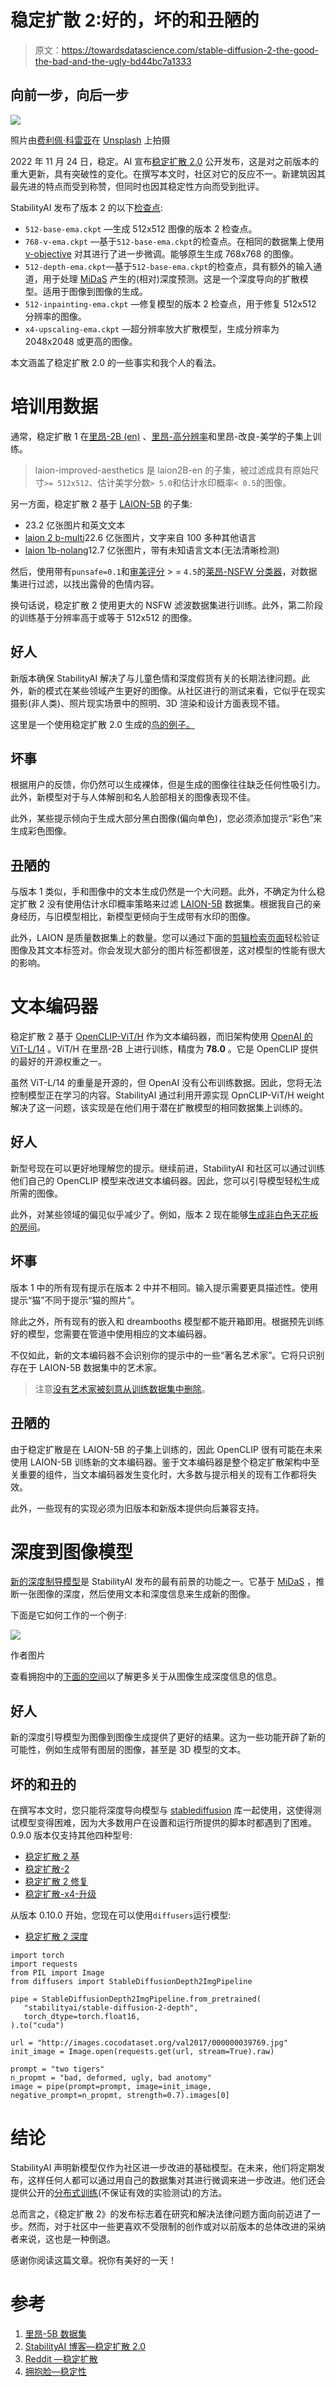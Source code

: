 # 稳定扩散 2:好的，坏的和丑陋的

> 原文：<https://towardsdatascience.com/stable-diffusion-2-the-good-the-bad-and-the-ugly-bd44bc7a1333>

## 向前一步，向后一步

![](img/6b664e6755b11b781f3e976157df9a85.png)

照片由[费利佩·科雷亚](https://unsplash.com/@felipecorreia?utm_source=medium&utm_medium=referral)在 [Unsplash](https://unsplash.com?utm_source=medium&utm_medium=referral) 上拍摄

2022 年 11 月 24 日，稳定。AI 宣布[稳定扩散 2.0](https://stability.ai/blog/stable-diffusion-v2-release) 公开发布，这是对之前版本的重大更新，具有突破性的变化。在撰写本文时，社区对它的反应不一。新建筑因其最先进的特点而受到称赞，但同时也因其稳定性方向而受到批评。

StabilityAI 发布了版本 2 的以下[检查点](https://huggingface.co/stabilityai/stable-diffusion-2-base):

*   `512-base-ema.ckpt` —生成 512x512 图像的版本 2 检查点。
*   `768-v-ema.ckpt` —基于`512-base-ema.ckpt`的检查点。在相同的数据集上使用 [v-objective](https://arxiv.org/abs/2202.00512) 对其进行了进一步微调。能够原生生成 768x768 的图像。
*   `512-depth-ema.ckpt`—基于`512-base-ema.ckpt`的检查点，具有额外的输入通道，用于处理 [MiDaS](https://github.com/isl-org/MiDaS) 产生的(相对)深度预测。这是一个深度导向的扩散模型。适用于图像到图像的生成。
*   `512-inpainting-ema.ckpt` —修复模型的版本 2 检查点，用于修复 512x512 分辨率的图像。
*   `x4-upscaling-ema.ckpt` —超分辨率放大扩散模型，生成分辨率为 2048x2048 或更高的图像。

本文涵盖了稳定扩散 2.0 的一些事实和我个人的看法。

# 培训用数据

通常，稳定扩散 1 在[里昂-2B (en)](https://huggingface.co/datasets/laion/laion2B-en) 、[里昂-高分辨率](https://huggingface.co/datasets/laion/laion-high-resolution)和里昂-改良-美学的子集上训练。

> laion-improved-aesthetics 是 laion2B-en 的子集，被过滤成具有原始尺寸`>= 512x512`、估计美学分数`> 5.0`和估计水印概率`< 0.5`的图像。

另一方面，稳定扩散 2 基于 [LAION-5B](https://laion.ai/blog/laion-5b/) 的子集:

*   23.2 亿张图片和英文文本
*   [laion 2 b-multi](https://huggingface.co/datasets/laion/laion2B-multi)22.6 亿张图片，文字来自 100 多种其他语言
*   [laion 1b-nolang](https://huggingface.co/datasets/laion/laion1B-nolang)12.7 亿张图片，带有未知语言文本(无法清晰检测)

然后，使用带有`punsafe=0.1`和[审美评分](https://github.com/christophschuhmann/improved-aesthetic-predictor) > = `4.5`的[莱昂-NSFW 分类器](https://github.com/LAION-AI/CLIP-based-NSFW-Detector)，对数据集进行过滤，以找出露骨的色情内容。

换句话说，稳定扩散 2 使用更大的 NSFW 滤波数据集进行训练。此外，第二阶段的训练基于分辨率高于或等于 512x512 的图像。

## 好人

新版本确保 StabilityAI 解决了与儿童色情和深度假货有关的长期法律问题。此外，新的模式在某些领域产生更好的图像。从社区进行的测试来看，它似乎在现实摄影(非人类)、照片现实场景中的照明、3D 渲染和设计方面表现不错。

这里是一个使用稳定扩散 2.0 生成的[鸟的例子。](https://old.reddit.com/r/StableDiffusion/comments/z4r2oo/v2_makes_really_nice_birds/)

## 坏事

根据用户的反馈，你仍然可以生成裸体，但是生成的图像往往缺乏任何性吸引力。此外，新模型对于与人体解剖和名人脸部相关的图像表现不佳。

此外，某些提示倾向于生成大部分黑白图像(偏向单色)，您必须添加提示“彩色”来生成彩色图像。

## 丑陋的

与版本 1 类似，手和图像中的文本生成仍然是一个大问题。此外，不确定为什么稳定扩散 2 没有使用估计水印概率策略来过滤 [LAION-5B](https://laion.ai/blog/laion-5b/) 数据集。根据我自己的亲身经历，与旧模型相比，新模型更倾向于生成带有水印的图像。

此外，LAION 是质量数据集上的数量。您可以通过下面的[剪辑检索页面](https://rom1504.github.io/clip-retrieval/)轻松验证图像及其文本标签对。你会发现大部分的图片标签都很差，这对模型的性能有很大的影响。

# 文本编码器

稳定扩散 2 基于 [OpenCLIP-ViT/H](https://github.com/mlfoundations/open_clip) 作为文本编码器，而旧架构使用 [OpenAI 的 ViT-L/14](https://github.com/openai/CLIP) 。ViT/H 在里昂-2B 上进行训练，精度为 **78.0** 。它是 OpenCLIP 提供的最好的开源权重之一。

虽然 ViT-L/14 的重量是开源的，但 OpenAI 没有公布训练数据。因此，您将无法控制模型正在学习的内容。StabilityAI 通过利用开源实现 OpnCLIP-ViT/H weight 解决了这一问题，该实现是在他们用于潜在扩散模型的相同数据集上训练的。

## 好人

新型号现在可以更好地理解您的提示。继续前进，StabilityAI 和社区可以通过训练他们自己的 OpenCLIP 模型来改进文本编码器。因此，您可以引导模型轻松生成所需的图像。

此外，对某些领域的偏见似乎减少了。例如，版本 2 现在能够[生成非白色天花板的房间](https://old.reddit.com/r/StableDiffusion/comments/z3iry9/i_guess_at_least_one_improvement_for/)。

## 坏事

版本 1 中的所有现有提示在版本 2 中并不相同。输入提示需要更具描述性。使用提示“猫”不同于提示“猫的照片”。

除此之外，所有现有的嵌入和 dreambooths 模型都不能开箱即用。根据预先训练好的模型，您需要在管道中使用相应的文本编码器。

不仅如此，新的文本编码器不会识别你的提示中的一些“著名艺术家”。它将只识别存在于 LAION-5B 数据集中的艺术家。

> 注意[没有艺术家被刻意从训练数据集中删除](https://preview.redd.it/mkg2uxmwxx1a1.png?width=624&format=png&auto=webp&s=834219554b337f85ec58edbee30d3e575bccfa59)。

## 丑陋的

由于稳定扩散是在 LAION-5B 的子集上训练的，因此 OpenCLIP 很有可能在未来使用 LAION-5B 训练新的文本编码器。鉴于文本编码器是整个稳定扩散架构中至关重要的组件，当文本编码器发生变化时，大多数与提示相关的现有工作都将失效。

此外，一些现有的实现必须为旧版本和新版本提供向后兼容支持。

# 深度到图像模型

[新的深度制导模型](https://huggingface.co/stabilityai/stable-diffusion-2-depth)是 StabilityAI 发布的最有前景的功能之一。它基于 [MiDaS](https://github.com/isl-org/MiDaS) ，推断一张图像的深度，然后使用文本和深度信息来生成新的图像。

下面是它如何工作的一个例子:

![](img/481bad49f661283a5d3486bafceba9fa.png)

作者图片

查看拥抱中的[下面的空间](https://huggingface.co/spaces/pytorch/MiDaS)以了解更多关于从图像生成深度信息的信息。

## 好人

新的深度引导模型为图像到图像生成提供了更好的结果。这为一些功能开辟了新的可能性，例如生成带有图层的图像，甚至是 3D 模型的文本。

## 坏的和丑的

在撰写本文时，您只能将深度导向模型与 [stablediffusion](https://github.com/Stability-AI/stablediffusion) 库一起使用，这使得测试模型变得困难，因为大多数用户在设置和运行所提供的脚本时都遇到了困难。0.9.0 版本仅支持其他四种型号:

*   [稳定扩散 2 基](https://huggingface.co/stabilityai/stable-diffusion-2-base)
*   [稳定扩散-2](https://huggingface.co/stabilityai/stable-diffusion-2)
*   [稳定扩散 2 修复](https://huggingface.co/stabilityai/stable-diffusion-2-inpainting)
*   [稳定扩散-x4-升级](https://huggingface.co/stabilityai/stable-diffusion-x4-upscaler)

从版本 0.10.0 开始，您现在可以使用`diffusers`运行模型:

*   [稳定扩散 2 深度](https://huggingface.co/stabilityai/stable-diffusion-2-depth)

```
import torch
import requests
from PIL import Image
from diffusers import StableDiffusionDepth2ImgPipeline

pipe = StableDiffusionDepth2ImgPipeline.from_pretrained(
   "stabilityai/stable-diffusion-2-depth",
   torch_dtype=torch.float16,
).to("cuda")

url = "http://images.cocodataset.org/val2017/000000039769.jpg"
init_image = Image.open(requests.get(url, stream=True).raw)

prompt = "two tigers"
n_propmt = "bad, deformed, ugly, bad anotomy"
image = pipe(prompt=prompt, image=init_image, negative_prompt=n_propmt, strength=0.7).images[0]
```

# 结论

StabilityAI 声明新模型仅作为社区进一步改进的基础模型。在未来，他们将定期发布，这样任何人都可以通过用自己的数据集对其进行微调来进一步改进。他们还会提供公开的[分布式训练](https://github.com/learning-at-home/hivemind)(不保证有效的实验测试)的方法。

总而言之，《稳定扩散 2》的发布标志着在研究和解决法律问题方面向前迈进了一步。然而，对于社区中一些更喜欢不受限制的创作或对以前版本的总体改进的采纳者来说，这也是一种倒退。

感谢你阅读这篇文章。祝你有美好的一天！

# 参考

1.  [里昂-5B 数据集](https://laion.ai/blog/laion-5b/)
2.  [StabilityAI 博客—稳定扩散 2.0](https://stability.ai/blog/stable-diffusion-v2-release)
3.  [Reddit —稳定扩散](https://old.reddit.com/r/StableDiffusion)
4.  [拥抱脸—稳定性](https://huggingface.co/stabilityai)